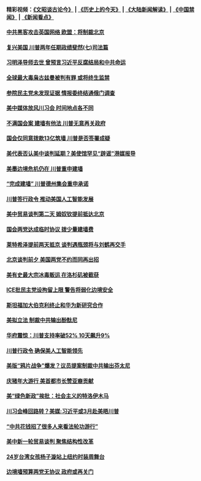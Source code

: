 #### 精彩视频：[《文昭谈古论今》](http://45.76.195.252/wenzhao) | [《历史上的今天》](http://45.76.195.252/today-in-history) | [《大陆新闻解读》](http://45.76.195.252/ntdtv-comedy) | [《中国禁闻》](http://45.76.195.252/ntdtv-news) | [《新闻看点》](http://45.76.195.252/news-insight) 

 #### [中共黑客攻击英国网络 欧盟：将制裁北京](../pages/prog203/a102510339.md?t=02131421?t=02131418?t=02131402?t=02131400?t=02131357?t=02131355?t=02131352?t=02131347) 

#### [复兴美国 川普两年任期政绩斐然(七)司法篇](../pages/prog203/a102510928.md?t=02131421?t=02131418?t=02131402?t=02131400?t=02131357?t=02131355?t=02131352?t=02131347) 

#### [习明泽导师去世 曾预言习近平反腐结局和中共命运](../pages/prog203/a102510669.md?t=02131421?t=02131418?t=02131402?t=02131400?t=02131357?t=02131355?t=02131352?t=02131347) 

#### [全球最大毒枭古兹曼被判有罪 或将终生监禁](../pages/prog203/a102510569.md?t=02131421?t=02131418?t=02131402?t=02131400?t=02131357?t=02131355?t=02131352?t=02131347) 

#### [参院民主党未发现证据 情报委终结通俄门调查](../pages/prog203/a102510590.md?t=02131421?t=02131418?t=02131402?t=02131400?t=02131357?t=02131355?t=02131352?t=02131347) 

#### [美中媒体放风川习会 时间地点各不同](../pages/prog203/a102510488.md?t=02131421?t=02131418?t=02131402?t=02131400?t=02131357?t=02131355?t=02131352?t=02131347) 

#### [不满国会案 建墙有他法 川普无意再关政府](../pages/prog203/a102510560.md?t=02131421?t=02131418?t=02131402?t=02131400?t=02131357?t=02131355?t=02131352?t=02131347) 

#### [国会仅同意拨款13亿筑墙 川普是否签署成疑](../pages/prog203/a102510407.md?t=02131421?t=02131418?t=02131402?t=02131400?t=02131357?t=02131355?t=02131352?t=02131347) 

#### [美代表否认美中谈判延期？美使馆罕见“辟谣”港媒报导](../pages/prog203/a102510279.md?t=02131421?t=02131418?t=02131402?t=02131400?t=02131357?t=02131355?t=02131352?t=02131347) 

#### [美墨边境危机仍在 川普重申建墙](../pages/prog203/a102510308.md?t=02131421?t=02131418?t=02131402?t=02131400?t=02131357?t=02131355?t=02131352?t=02131347) 

#### [“完成建墙” 川普德州集会重申承诺](../pages/prog203/a102510314.md?t=02131421?t=02131418?t=02131402?t=02131400?t=02131357?t=02131355?t=02131352?t=02131347) 

#### [川普签行政令 推动美国人工智能发展](../pages/prog203/a102510312.md?t=02131421?t=02131418?t=02131402?t=02131400?t=02131357?t=02131355?t=02131352?t=02131347) 

#### [美中贸易谈判第二天 姆奴钦提前抵达北京](../pages/prog203/a102510317.md?t=02131421?t=02131418?t=02131402?t=02131400?t=02131357?t=02131355?t=02131352?t=02131347) 

#### [国会两党达成临时协议 拨少量建墙费](../pages/prog203/a102510287.md?t=02131421?t=02131418?t=02131402?t=02131400?t=02131357?t=02131355?t=02131352?t=02131347) 

#### [莱特希泽提前两天抵京 谈判遇瓶颈将与刘鹤再交手](../pages/prog203/a102510252.md?t=02131421?t=02131418?t=02131402?t=02131400?t=02131357?t=02131355?t=02131352?t=02131347) 

#### [北京谈判前夕 美国两党不约而同再出招](../pages/prog203/a102509524.md?t=02131421?t=02131418?t=02131402?t=02131400?t=02131357?t=02131355?t=02131352?t=02131347) 

#### [美有史最大宗冰毒贩运 在洛杉矶被截获](../pages/prog203/a102509803.md?t=02131421?t=02131418?t=02131402?t=02131400?t=02131357?t=02131355?t=02131352?t=02131347) 

#### [ICE批民主党设拘留上限 警告将弱化边境安全](../pages/prog203/a102509807.md?t=02131421?t=02131418?t=02131402?t=02131400?t=02131357?t=02131355?t=02131352?t=02131347) 

#### [斯坦福加大伯克利终止和华为新研究合作](../pages/prog203/a102509768.md?t=02131421?t=02131418?t=02131402?t=02131400?t=02131357?t=02131355?t=02131352?t=02131347) 

#### [美拟立法 制裁中共输出酚酞尼](../pages/prog203/a102509629.md?t=02131421?t=02131418?t=02131402?t=02131400?t=02131357?t=02131355?t=02131352?t=02131347) 

#### [华府震惊：川普支持率破52% 10天飙升9%](../pages/prog203/a102509581.md?t=02131421?t=02131418?t=02131402?t=02131400?t=02131357?t=02131355?t=02131352?t=02131347) 

#### [川普行政令 确保美人工智能领先](../pages/prog203/a102509621.md?t=02131421?t=02131418?t=02131402?t=02131400?t=02131357?t=02131355?t=02131352?t=02131347) 

#### [美版“鸦片战争”爆发？议员提案制裁中共输出芬太尼](../pages/prog203/a102509505.md?t=02131421?t=02131418?t=02131402?t=02131400?t=02131357?t=02131355?t=02131352?t=02131347) 

#### [庆猪年大游行 美首都市长赞亚裔贡献](../pages/prog203/a102509478.md?t=02131421?t=02131418?t=02131402?t=02131400?t=02131357?t=02131355?t=02131352?t=02131347) 

#### [美“绿色新政”挨批：社会主义的特洛伊木马](../pages/prog203/a102509467.md?t=02131421?t=02131418?t=02131402?t=02131400?t=02131357?t=02131355?t=02131352?t=02131347) 

#### [川习会峰回路转？美媒:习近平或3月赴美晤川普](../pages/prog203/a102509404.md?t=02131421?t=02131418?t=02131402?t=02131400?t=02131357?t=02131355?t=02131352?t=02131347) 

#### [“中共花钱招了很多人来看法轮功游行”](../pages/prog203/a102509403.md?t=02131421?t=02131418?t=02131402?t=02131400?t=02131357?t=02131355?t=02131352?t=02131347) 

#### [美中新一轮贸易谈判 聚焦结构性改革](../pages/prog203/a102509387.md?t=02131421?t=02131418?t=02131402?t=02131400?t=02131357?t=02131355?t=02131352?t=02131347) 

#### [24岁台湾女孩杨子漩站上纽约时装周舞台](../pages/prog203/a102509379.md?t=02131421?t=02131418?t=02131402?t=02131400?t=02131357?t=02131355?t=02131352?t=02131347) 

#### [边境墙预算两党无协议 政府或再关门](../pages/prog203/a102509369.md?t=02131421?t=02131418?t=02131402?t=02131400?t=02131357?t=02131355?t=02131352?t=02131347) 

